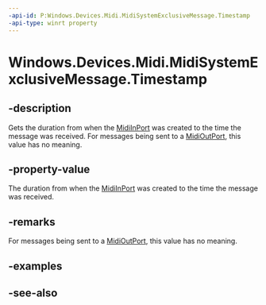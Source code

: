 ----api-id: P:Windows.Devices.Midi.MidiSystemExclusiveMessage.Timestamp
-api-type: winrt property
---<!-- Property syntaxpublic Windows.Foundation.TimeSpan Timestamp { get; }--># Windows.Devices.Midi.MidiSystemExclusiveMessage.Timestamp## -descriptionGets the duration from when the [MidiInPort](midiinport.md) was created to the time the message was received. For messages being sent to a [MidiOutPort](midioutport.md), this value has no meaning.## -property-valueThe duration from when the [MidiInPort](midiinport.md) was created to the time the message was received.## -remarksFor messages being sent to a [MidiOutPort](midioutport.md), this value has no meaning.## -examples## -see-also